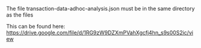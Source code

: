 The file transaction-data-adhoc-analysis.json must be in the same directory as the files

This can be found here: https://drive.google.com/file/d/1RG9zW9DZXmPVahXgcfj4hn_s9s00S2ic/view

